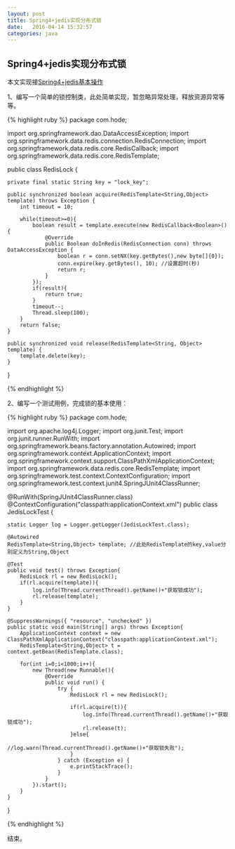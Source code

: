 ```yaml
---
layout: post
title: Spring4+jedis实现分布式锁
date:   2016-04-14 15:32:57
categories: java
---
```


## Spring4+jedis实现分布式锁

本文实现接<a href="http://www.mixfate.com/java/2016/04/13/spring-jedis.html">Spring4+jedis基本操作</a>

1、编写一个简单的锁控制类，此处简单实现，暂忽略异常处理，释放资源异常等等。

{% highlight ruby %}
package com.hode;

import org.springframework.dao.DataAccessException;
import org.springframework.data.redis.connection.RedisConnection;
import org.springframework.data.redis.core.RedisCallback;
import org.springframework.data.redis.core.RedisTemplate;

public class RedisLock {
	
	private final static String key = "lock_key";
	
	public synchronized boolean acquire(RedisTemplate<String,Object> template) throws Exception {
		int timeout = 10;
		
		while(timeout>=0){
			boolean result = template.execute(new RedisCallback<Boolean>(){
				@Override
				public Boolean doInRedis(RedisConnection conn) throws DataAccessException {
					boolean r = conn.setNX(key.getBytes(),new byte[]{0});
					conn.expire(key.getBytes(), 10); //设置超时(秒)
					return r;
				}
			});
			if(result){
				return true;
			}
			timeout--;
			Thread.sleep(100);
		}
		return false;
	}

	public synchronized void release(RedisTemplate<String, Object> template) {
		template.delete(key);
	}

}

{% endhighlight %}


2、编写一个测试用例，完成锁的基本使用：

{% highlight ruby %}
package com.hode;

import org.apache.log4j.Logger;
import org.junit.Test;
import org.junit.runner.RunWith;
import org.springframework.beans.factory.annotation.Autowired;
import org.springframework.context.ApplicationContext;
import org.springframework.context.support.ClassPathXmlApplicationContext;
import org.springframework.data.redis.core.RedisTemplate;
import org.springframework.test.context.ContextConfiguration;
import org.springframework.test.context.junit4.SpringJUnit4ClassRunner;

@RunWith(SpringJUnit4ClassRunner.class)
@ContextConfiguration("classpath:applicationContext.xml")
public class JedisLockTest {

	static Logger log = Logger.getLogger(JedisLockTest.class);
	
	@Autowired
	RedisTemplate<String,Object> template; //此处RedisTemplate的key,value分别定义为String,Object
	
	@Test
	public void test() throws Exception{
		RedisLock rl = new RedisLock();
		if(rl.acquire(template)){
			log.info(Thread.currentThread().getName()+"获取锁成功");
			rl.release(template);
		}
	}
	
	@SuppressWarnings({ "resource", "unchecked" })
	public static void main(String[] args) throws Exception{
		ApplicationContext context = new ClassPathXmlApplicationContext("classpath:applicationContext.xml");
		RedisTemplate<String,Object> t = context.getBean(RedisTemplate.class);
		
		for(int i=0;i<1000;i++){
			new Thread(new Runnable(){
				@Override
				public void run() {
					try {
						RedisLock rl = new RedisLock();
						
						if(rl.acquire(t)){
							log.info(Thread.currentThread().getName()+"获取锁成功");
							rl.release(t);
						}else{
							//log.warn(Thread.currentThread().getName()+"获取锁失败");
						}
					} catch (Exception e) {
						e.printStackTrace();
					}
				}
			}).start();
		}
	}
	
}

{% endhighlight %}

结束。
